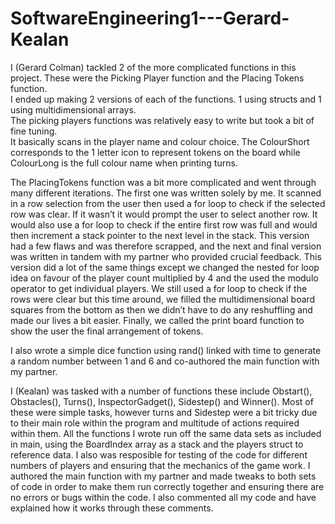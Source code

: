 # SoftwareEngineering1---Gerard-Kealan
I (Gerard Colman) tackled 2 of the more complicated functions in this project.  These were the Picking Player function and the Placing Tokens function.  
I ended up making 2 versions of each of the functions.  1 using structs and 1 using multidimensional arrays.  
The picking players functions was relatively easy to write but took a bit of fine tuning.  
It basically scans in the player name and colour choice.  The ColourShort corresponds to the 1 letter icon to represent tokens on the board 
while ColourLong is the full colour name when printing turns.

The PlacingTokens function was a bit more complicated and went through many different iterations.  The first one was written solely by me.  It scanned in a row selection from the user then used a for loop to check if the selected row was clear.  If it wasn’t it would prompt the user to select another row.  It would also use a for loop to check if the entire first row was full and would then increment a stack pointer to the next level in the stack.  This version had a few flaws and was therefore scrapped, and the next and final version was written in tandem with my partner who provided crucial feedback.  This version did a lot of the same things except we changed the nested for loop idea on favour of the player count multiplied by 4 and the used the modulo operator to get individual players.  We still used a for loop to check if the rows were clear but this time around, we filled the multidimensional board squares from the bottom as then we didn’t have to do any reshuffling and made our lives a bit easier.  Finally, we called the print board function to show the user the final arrangement of tokens.

I also wrote a simple dice function using rand() linked with time to generate a random number between 1 and 6 and co-authored the main function with my partner. 



I (Kealan) was tasked with a number of functions these include Obstart(), Obstacles(), Turns(), InspectorGadget(), Sidestep() and Winner().
Most of these were simple tasks, however turns and Sidestep were a bit tricky due to their main role within the program and multitude of actions required within them. 
All the functions I wrote run off the same data sets as included in main, using the BoardIndex array as a stack and the players struct to reference data. 
I also was resposible for testing of the code for different numbers of players and ensuring that the mechanics of the game work. 
I authored the main function with my partner and made tweaks to both sets of code in order to make them run correctly together and ensuring there are no errors or bugs within the code.
I also commented all my code and have explained how it works through these comments.
